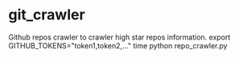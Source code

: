 # git_crawler
Github repos crawler to crawler high star repos information. export GITHUB_TOKENS="token1,token2,..." time python repo_crawler.py

